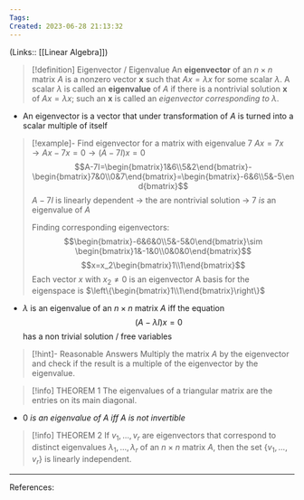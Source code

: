 ```yaml
---
Tags: 
Created: 2023-06-28 21:13:32
---
```

(Links:: [[Linear Algebra]])
> [!definition] Eigenvector / Eigenvalue
> An **eigenvector** of an $n\times n$ matrix $A$ is a nonzero vector **x** such that $Ax=\lambda x$ for some scalar $\lambda$. A scalar $\lambda$ is called an **eigenvalue** of $A$ if there is a nontrivial solution **x** of $Ax=\lambda x$; such an **x** is called an *eigenvector corresponding to $\lambda$*.

- An eigenvector is a vector that under transformation of $A$ is turned into a scalar multiple of itself

> [!example]- Find eigenvector for a matrix with eigenvalue 7
> $Ax=7x \to Ax-7x=0 \to (A-7I)x=0$
> $$A-7I=\begin{bmatrix}1&6\\5&2\end{bmatrix}-\begin{bmatrix}7&0\\0&7\end{bmatrix}=\begin{bmatrix}-6&6\\5&-5\end{bmatrix}$$
> $A-7I$ is linearly dependent -> the are nontrivial solution -> 7 *is* an eigenvalue of $A$
> 
> Finding corresponding eigenvectors: $$\begin{bmatrix}-6&6&0\\5&-5&0\end{bmatrix}\sim \begin{bmatrix}1&-1&0\\0&0&0\end{bmatrix}$$
> $$x=x_2\begin{bmatrix}1\\1\end{bmatrix}$$
> Each vector $x$ with $x_2\neq 0$ is an eigenvector
> A basis for the eigenspace is $\left\{\begin{bmatrix}1\\1\end{bmatrix}\right\}$

- $\lambda$ is an eigenvalue of an $n \times n$ matrix $A$ iff the equation $$(A- \lambda I)x=0$$ has a non trivial solution / free variables

> [!hint]- Reasonable Answers
> Multiply the matrix $A$ by the eigenvector and check if the result is a multiple of the eigenvector by the eigenvalue.

> [!info] THEOREM 1
> The eigenvalues of a triangular matrix are the entries on its main diagonal.

- 0 *is an eigenvalue of $A$ iff $A$ is not invertible*

> [!info] THEOREM 2
> If $v_{1},...,v_{r}$ are eigenvectors that correspond to distinct eigenvalues $\lambda_{1},...,\lambda_{r}$ of an $n\times n$ matrix $A$, then the set $\{v_{1},...,v_{r}\}$ is linearly independent.

---
References: